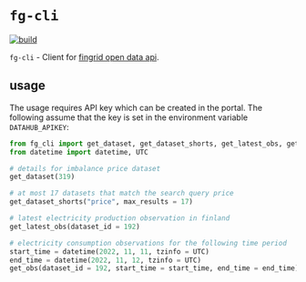 # `fg-cli`

[![build](https://github.com/paasim/fg-cli/actions/workflows/ci.yml/badge.svg)](https://github.com/paasim/fg-cli/actions/workflows/ci.yml)

`fg-cli` - Client for [fingrid open data api](https://developer-data.fingrid.fi/).

## usage

The usage requires API key which can be created in the portal. The following assume that the key is set in the environment variable `DATAHUB_APIKEY`:

```python
from fg_cli import get_dataset, get_dataset_shorts, get_latest_obs, get_obs
from datetime import datetime, UTC

# details for imbalance price dataset
get_dataset(319)

# at most 17 datasets that match the search query price
get_dataset_shorts("price", max_results = 17)

# latest electricity production observation in finland
get_latest_obs(dataset_id = 192)

# electricity consumption observations for the following time period
start_time = datetime(2022, 11, 11, tzinfo = UTC)
end_time = datetime(2022, 11, 12, tzinfo = UTC)
get_obs(dataset_id = 192, start_time = start_time, end_time = end_time)
```
